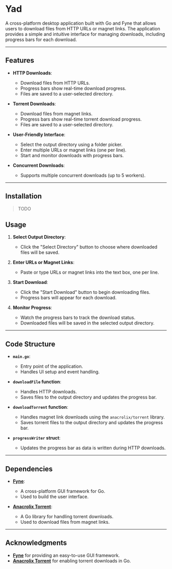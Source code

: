 # Yad

A cross-platform desktop application built with Go and Fyne that allows users to download files from HTTP URLs or magnet links. The application provides a simple and intuitive interface for managing downloads, including progress bars for each download.

---

## Features

- **HTTP Downloads**:
  - Download files from HTTP URLs.
  - Progress bars show real-time download progress.
  - Files are saved to a user-selected directory.

- **Torrent Downloads**:
  - Download files from magnet links.
  - Progress bars show real-time torrent download progress.
  - Files are saved to a user-selected directory.

- **User-Friendly Interface**:
  - Select the output directory using a folder picker.
  - Enter multiple URLs or magnet links (one per line).
  - Start and monitor downloads with progress bars.

- **Concurrent Downloads**:
  - Supports multiple concurrent downloads (up to 5 workers).

---

## Installation

> TODO

## Usage

1. **Select Output Directory**:
   - Click the "Select Directory" button to choose where downloaded files will be saved.

2. **Enter URLs or Magnet Links**:
   - Paste or type URLs or magnet links into the text box, one per line.

3. **Start Download**:
   - Click the "Start Download" button to begin downloading files.
   - Progress bars will appear for each download.

4. **Monitor Progress**:
   - Watch the progress bars to track the download status.
   - Downloaded files will be saved in the selected output directory.

---

## Code Structure

- **`main.go`**:
  - Entry point of the application.
  - Handles UI setup and event handling.

- **`downloadFile` function**:
  - Handles HTTP downloads.
  - Saves files to the output directory and updates the progress bar.

- **`downloadTorrent` function**:
  - Handles magnet link downloads using the `anacrolix/torrent` library.
  - Saves torrent files to the output directory and updates the progress bar.

- **`progressWriter` struct**:
  - Updates the progress bar as data is written during HTTP downloads.

---

## Dependencies

- **[Fyne](https://fyne.io/)**:
  - A cross-platform GUI framework for Go.
  - Used to build the user interface.

- **[Anacrolix Torrent](https://github.com/anacrolix/torrent)**:
  - A Go library for handling torrent downloads.
  - Used to download files from magnet links.

---

## Acknowledgments

- **[Fyne](https://fyne.io/)** for providing an easy-to-use GUI framework.
- **[Anacrolix Torrent](https://github.com/anacrolix/torrent)** for enabling torrent downloads in Go.
